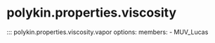 # polykin.properties.viscosity

::: polykin.properties.viscosity.vapor
    options:
        members:
            - MUV_Lucas
